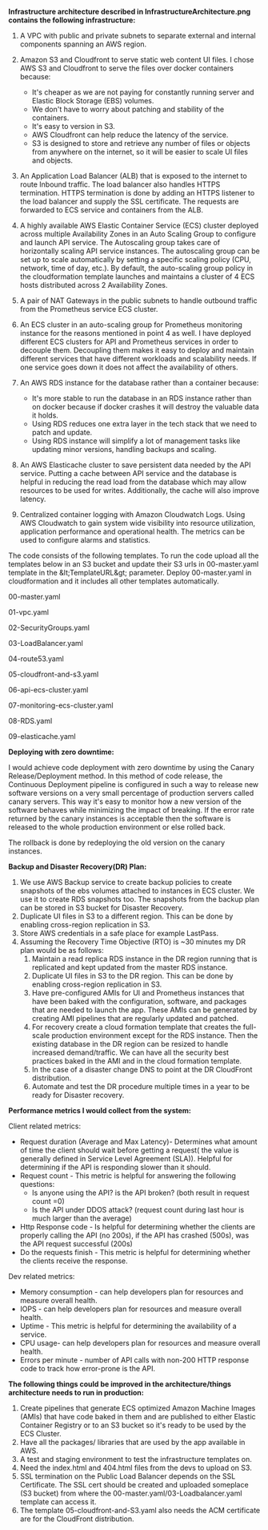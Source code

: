 **Infrastructure architecture described in InfrastructureArchitecture.png contains the following infrastructure:**

1. A VPC with public and private subnets to separate external and internal components spanning an AWS region.

1. Amazon S3 and Cloudfront to serve static web content UI files. I chose AWS S3 and Cloudfront to serve the files over docker containers because:

	- It&#39;s cheaper as we are not paying for constantly running server and Elastic Block Storage (EBS) volumes.
	- We don&#39;t have to worry about patching and stability of the containers.
	- It&#39;s easy to version in S3.
	- AWS Cloudfront can help reduce the latency of the service.
	- S3 is designed to store and retrieve any number of files or objects from anywhere on the internet, so it will be easier to scale UI files and objects.

1. An Application Load Balancer (ALB) that is exposed to the internet to route Inbound traffic. The load balancer also handles HTTPS termination. HTTPS termination is done by adding an HTTPS listener to the load balancer and supply the SSL certificate. The requests are forwarded to ECS service and containers from the ALB.

1. A highly available AWS Elastic Container Service (ECS) cluster deployed across multiple Availability Zones in an Auto Scaling Group to configure and launch API service. The Autoscaling group takes care of horizontally scaling API service instances. The autoscaling group can be set up to scale automatically by setting a specific scaling policy (CPU, network, time of day, etc.). By default, the auto-scaling group policy in the cloudformation template launches and maintains a cluster of 4 ECS hosts distributed across 2 Availability Zones.

1. A pair of NAT Gateways in the public subnets to handle outbound traffic from the Prometheus service ECS cluster.

2. An ECS cluster in an auto-scaling group for Prometheus monitoring instance for the reasons mentioned in point 4 as well. I have deployed different ECS clusters for API and Prometheus services in order to decouple them. Decoupling them makes it easy to deploy and maintain different services that have different workloads and scalability needs. If one service goes down it does not affect the availability of others.

1. An AWS RDS instance for the database rather than a container because:

	- It&#39;s more stable to run the database in an RDS instance rather than on docker because if docker crashes it will destroy the valuable data it holds.
	- Using RDS reduces one extra layer in the tech stack that we need to patch and update.
	- Using RDS instance will simplify a lot of management tasks like updating minor versions, handling backups and scaling.

1. An AWS Elasticache cluster to save persistent data needed by the API service. Putting a cache between API service and the database is helpful in reducing the read load from the database which may allow resources to be used for writes. Additionally, the cache will also improve latency.

2. Centralized container logging with Amazon Cloudwatch Logs. Using AWS Cloudwatch to gain system wide visibility into resource utilization, application performance and operational health. The metrics can be used to configure alarms and statistics.

The code consists of the following templates. To run the code upload all the templates below in an S3 bucket and update their S3 urls in 00-master.yaml template in the \&lt;TemplateURL\&gt; parameter. Deploy 00-master.yaml in cloudformation and it includes all other templates automatically.

00-master.yaml

01-vpc.yaml

02-SecurityGroups.yaml

03-LoadBalancer.yaml

04-route53.yaml

05-cloudfront-and-s3.yaml

06-api-ecs-cluster.yaml

07-monitoring-ecs-cluster.yaml

08-RDS.yaml

09-elasticache.yaml



**Deploying with zero downtime:**

I would achieve code deployment with zero downtime by using the Canary Release/Deployment method. In this method of code release, the Continuous Deployment pipeline is configured in such a way to release new software versions on a very small percentage of production servers called canary servers. This way it&#39;s easy to monitor how a new version of the software behaves while minimizing the impact of breaking. If the error rate returned by the canary instances is acceptable then the software is released to the whole production environment or else rolled back.

The rollback is done by redeploying the old version on the canary instances.

**Backup and Disaster Recovery(DR) Plan:**

1. We use AWS Backup service to create backup policies to create snapshots of the ebs volumes attached to instances in ECS cluster. We use it to create RDS snapshots too. The snapshots from the backup plan can be stored in S3 bucket for Disaster Recovery.
2. Duplicate UI files in S3 to a different region. This can be done by enabling cross-region replication in S3.
3. Store AWS credentials in a safe place for example LastPass.
4. Assuming the Recovery Time Objective (RTO) is ~30 minutes my DR plan would be as follows:
	  1. Maintain a read replica RDS instance in the DR region running that is replicated and kept updated from the master RDS instance.
	  2. Duplicate UI files in S3 to the DR region. This can be done by enabling cross-region replication in S3.
	  3. Have pre-configured AMIs for UI and Prometheus instances that have been baked with the configuration, software, and packages that are needed to launch the app. These AMIs can be generated by creating AMI pipelines that are regularly updated and patched.
	  4. For recovery create a cloud formation template that creates the full-scale production environment except for the RDS instance. Then the existing database in the DR region can be resized to handle increased demand/traffic. We can have all the security best practices baked in the AMI and in the cloud formation template.
	  5. In the case of a disaster change DNS to point at the DR CloudFront distribution.
	  6. Automate and test the DR procedure multiple times in a year to be ready for Disaster recovery.

**Performance metrics I would collect from the system:**

Client related metrics:

- Request duration (Average and Max Latency)- Determines what amount of time the client should wait before getting a request( the value is generally defined in Service Level Agreement (SLA)). Helpful for determining if the API is responding slower than it should.
- Request count - This metric is helpful for answering the following questions:
  - Is anyone using the API? is the API broken? (both result in request count =0)
  - Is the API under DDOS attack? (request count during last hour is much larger than the average)
- Http Response code - Is helpful for determining whether the clients are properly calling the API (no 200s), if the API has crashed (500s), was the API request successful (200s)
- Do the requests finish - This metric is helpful for determining whether the clients receive the response.

Dev related metrics:

- Memory consumption - can help developers plan for resources and measure overall health.
- IOPS - can help developers plan for resources and measure overall health.
- Uptime - This metric is helpful for determining the availability of a service.
- CPU usage- can help developers plan for resources and measure overall health.
- Errors per minute - number of API calls with non-200 HTTP response code to track how error-prone is the API.

**The following things could be improved in the architecture/things architecture needs to run in production:**

1. Create pipelines that generate ECS optimized Amazon Machine Images (AMIs) that have code baked in them and are published to either Elastic Container Registry or to an S3 bucket so it&#39;s ready to be used by the ECS Cluster.
2. Have all the packages/ libraries that are used by the app available in AWS.
3. A test and staging environment to test the infrastructure templates on.
4. Need the index.html and 404.html files from the devs to upload on S3.
5. SSL termination on the Public Load Balancer depends on the SSL Certificate. The SSL cert should be created and uploaded someplace (S3 bucket) from where the 00-master.yaml/03-Loadbalancer.yaml template can access it.
6. The template 05-cloudfront-and-S3.yaml also needs the ACM certificate are for the CloudFront distribution.
